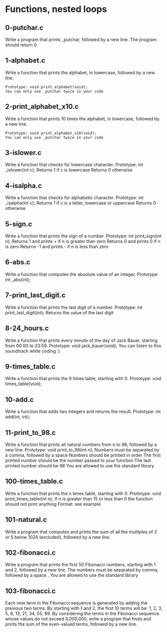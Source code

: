 # Functions, nested loops

## 0-putchar.c
Write a program that prints _putchar, followed by a new line.
    The program should return 0

## 1-alphabet.c
Write a function that prints the alphabet, in lowercase, followed by a new line.

    Prototype: void print_alphabet(void);
    You can only use _putchar twice in your code

## 2-print_alphabet_x10.c
Write a function that prints 10 times the alphabet, in lowercase, followed by a new line.

    Prototype: void print_alphabet_x10(void);
    You can only use _putchar twice in your code

## 3-islower.c
Write a function that checks for lowercase character.
    Prototype: int _islower(int c);
    Returns 1 if c is lowercase
    Returns 0 otherwise
 
## 4-isalpha.c
Write a function that checks for alphabetic character.
    Prototype: int _isalpha(int c);
    Returns 1 if c is a letter, lowercase or uppercase
    Returns 0 otherwise

## 5-sign.c
Write a function that prints the sign of a number.
    Prototype: int print_sign(int n);
    Returns 1 and prints + if n is greater than zero
    Returns 0 and prints 0 if n is zero
    Returns -1 and prints - if n is less than zero

## 6-abs.c
Write a function that computes the absolute value of an integer.
    Prototype: int _abs(int);

## 7-print_last_digit.c
Write a function that prints the last digit of a number.
    Prototype: int print_last_digit(int);
    Returns the value of the last digit

## 8-24_hours.c
Write a function that prints every minute of the day of Jack Bauer, starting from 00:00 to 23:59.
    Prototype: void jack_bauer(void);
    You can listen to this soundtrack while coding :)

## 9-times_table.c
Write a function that prints the 9 times table, starting with 0.
    Prototype: void times_table(void); 

## 10-add.c
Write a function that adds two integers and returns the result.
    Prototype: int add(int, int);

## 11-print_to_98.c
Write a function that prints all natural numbers from n to 98, followed by a new line.
    Prototype: void print_to_98(int n);
    Numbers must be separated by a comma, followed by a space
    Numbers should be printed in order
    The first printed number should be the number passed to your function
    The last printed number should be 98
    You are allowed to use the standard library

## 100-times_table.c
Write a function that prints the n times table, starting with 0.
    Prototype: void print_times_table(int n);
    If n is greater than 15 or less than 0 the function should not print anything
    Format: see example

## 101-natural.c
 Write a program that computes and prints the sum of all the multiples of 3 or 5 below 1024 (excluded), followed by a new line.

## 102-fibonacci.c
Write a program that prints the first 50 Fibonacci numbers, starting with 1 and 2, followed by a new line.
    The numbers must be separated by comma, followed by a space , 
    You are allowed to use the standard library

## 103-fibonacci.c
Each new term in the Fibonacci sequence is generated by adding the previous two terms. By starting with 1 and 2, the first 10 terms will be: 1, 2, 3, 5, 8, 13, 21, 34, 55, 89. By considering the terms in the Fibonacci sequence whose values do not exceed 4,000,000, write a program that finds and prints the sum of the even-valued terms, followed by a new line.  
   
